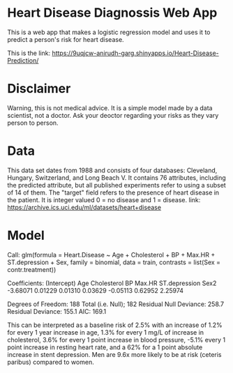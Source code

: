 # Heart Disease Diagnossis Web App
 
This is a web app that makes a logistic regression model and uses it to predict a person's risk for heart disease.

This is the link: https://9uqjcw-anirudh-garg.shinyapps.io/Heart-Disease-Prediction/

# Disclaimer 

Warning, this is not medical advice. It is a simple model made by a data scientist, not a doctor. Ask your deoctor regarding your risks as they vary person to person. 

# Data
This data set dates from 1988 and consists of four databases: Cleveland, Hungary, Switzerland, and Long Beach V. It contains 76 attributes, including the predicted attribute, but all published experiments refer to using a subset of 14 of them. The "target" field refers to the presence of heart disease in the patient. It is integer valued 0 = no disease and 1 = disease.
link: https://archive.ics.uci.edu/ml/datasets/heart+disease

# Model

Call:  glm(formula = Heart.Disease ~ Age + Cholesterol + BP + Max.HR + 
    ST.depression + Sex, family = binomial, data = train, contrasts = list(Sex = contr.treatment))

Coefficients:
  (Intercept)            Age    Cholesterol             BP         Max.HR  ST.depression           Sex2  
     -3.68071        0.01229        0.01310        0.03629       -0.05113        0.62952        2.25974  

Degrees of Freedom: 188 Total (i.e. Null);  182 Residual
Null Deviance:	    258.7 
Residual Deviance: 155.1 	AIC: 169.1

This can be interpreted as a baseline risk of 2.5% with an increase of 1.2% for every 1 year increase in age, 1.3% for every 1 mg/L of increase in cholesterol, 3.6% for every 1 point increase in blood pressure, -5.1% every 1 point increase in resting heart rate, and a 62% for a 1 point absolute increase in stent depression. Men are 9.6x more likely to be at risk (ceteris paribus) compared to women.
